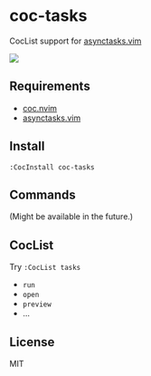 # coc-tasks

CocList support for [asynctasks.vim](https://github.com/skywind3000/asynctasks.vim)

![](https://user-images.githubusercontent.com/20282795/75665130-a6c1b900-5cae-11ea-89a1-c2fcca223d71.png)

## Requirements

- [coc.nvim](https://github.com/neoclide/coc.nvim)
- [asynctasks.vim](https://github.com/skywind3000/asynctasks.vim)

## Install

```
:CocInstall coc-tasks
```

## Commands

(Might be available in the future.)

## CocList

Try `:CocList tasks`

- `run`
- `open`
- `preview`
- ...

## License

MIT
